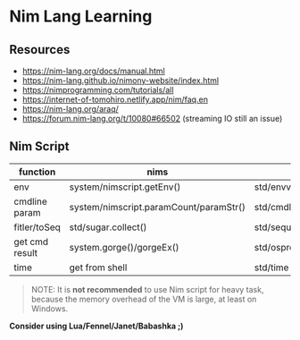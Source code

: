 # Nim Lang Learning

## Resources

- https://nim-lang.org/docs/manual.html
- https://nim-lang.github.io/nimony-website/index.html
- https://nimprogramming.com/tutorials/all
- https://internet-of-tomohiro.netlify.app/nim/faq.en
- https://nim-lang.org/araq/
- https://forum.nim-lang.org/t/10080#66502 (streaming IO still an issue)

## Nim Script


| function       | nims                                   | nim                               |
|----------------|----------------------------------------|-----------------------------------|
| env            | system/nimscript.getEnv()              | std/envvar.getEnv()               |
| cmdline param  | system/nimscript.paramCount/paramStr() | std/cmdline.paramCount/paramStr() |
| fitler/toSeq   | std/sugar.collect()                    | std/sequtils                      |
| get cmd result | system.gorge()/gorgeEx()               | std/osproc                        |
| time           | get from shell                         | std/time                          |


> NOTE:
> It is **not recommended** to use Nim script for heavy task, because the memory overhead of the VM is large, at least on Windows.

__Consider using Lua/Fennel/Janet/Babashka ;)__
